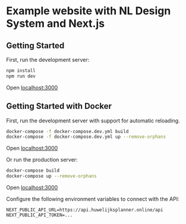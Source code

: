 # Example website with NL Design System and Next.js

## Getting Started

First, run the development server:

```bash
npm install
npm run dev
```

Open [localhost:3000](http://localhost:3000/)

## Getting Started with Docker

First, run the development server with support for automatic reloading.

```bash
docker-compose -f docker-compose.dev.yml build
docker-compose -f docker-compose.dev.yml up --remove-orphans
```

Open [localhost:3000](http://localhost:3000/)

Or run the production server:

```bash
docker-compose build
docker-compose up --remove-orphans
```

Open [localhost:3000](http://localhost:3000/)

Configure the following environment variables to connect with the API:

```text
NEXT_PUBLIC_API_URL=https://api.huwelijksplanner.online/api
NEXT_PUBLIC_API_TOKEN=...
```
